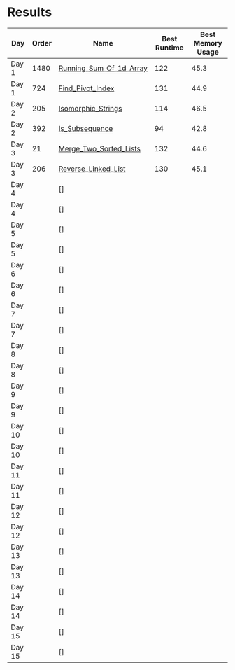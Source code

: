 # Results

| Day    | Order | Name                      | Best Runtime | Best Memory Usage |
| ------ | ----- | ------------------------- | ------------ | ----------------- |
| Day 1  | 1480  | [Running_Sum_Of_1d_Array] | 122          | 45.3              |
| Day 1  | 724   | [Find_Pivot_Index]        | 131          | 44.9              |
| Day 2  | 205   | [Isomorphic_Strings]      | 114          | 46.5              |
| Day 2  | 392   | [Is_Subsequence]          | 94           | 42.8              |
| Day 3  | 21    | [Merge_Two_Sorted_Lists]  | 132          | 44.6              |
| Day 3  | 206   | [Reverse_Linked_List]     | 130          | 45.1              |
| Day 4  |       | []                        |              |                   |
| Day 4  |       | []                        |              |                   |
| Day 5  |       | []                        |              |                   |
| Day 5  |       | []                        |              |                   |
| Day 6  |       | []                        |              |                   |
| Day 6  |       | []                        |              |                   |
| Day 7  |       | []                        |              |                   |
| Day 7  |       | []                        |              |                   |
| Day 8  |       | []                        |              |                   |
| Day 8  |       | []                        |              |                   |
| Day 9  |       | []                        |              |                   |
| Day 9  |       | []                        |              |                   |
| Day 10 |       | []                        |              |                   |
| Day 10 |       | []                        |              |                   |
| Day 11 |       | []                        |              |                   |
| Day 11 |       | []                        |              |                   |
| Day 12 |       | []                        |              |                   |
| Day 12 |       | []                        |              |                   |
| Day 13 |       | []                        |              |                   |
| Day 13 |       | []                        |              |                   |
| Day 14 |       | []                        |              |                   |
| Day 14 |       | []                        |              |                   |
| Day 15 |       | []                        |              |                   |
| Day 15 |       | []                        |              |                   |

<!-- Links -->
[Find_Pivot_Index]: ./724-Find_Pivot_Index
[Running_Sum_Of_1d_Array]: ./1480-Running_Sum_of_1d_Array
[Isomorphic_Strings]: ./205-Isomorphic_Strings
[Is_Subsequence]: ./392-Is_Subsequence
[Merge_Two_Sorted_Lists]: ./21-Merge_Two_Sorted_Lists/
[Reverse_Linked_List]: ./206-Reverse_Linked_List/
